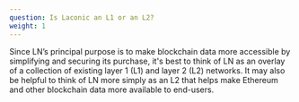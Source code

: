 ```yaml
---
question: Is Laconic an L1 or an L2?
weight: 1
---
```


Since LN’s principal purpose is to make blockchain data more accessible by simplifying and securing its purchase, it's best to think of LN as an overlay of a collection of existing layer 1 (L1) and layer 2 (L2) networks. It may also be helpful to think of LN more simply as an L2 that helps make Ethereum and other blockchain data more available to end-users. 
